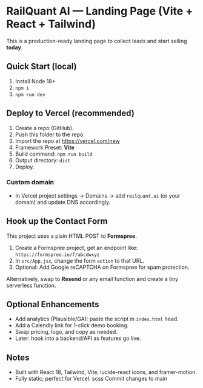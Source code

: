 # RailQuant AI — Landing Page (Vite + React + Tailwind)

This is a production-ready landing page to collect leads and start selling **today**.

## Quick Start (local)
1. Install Node 18+
2. `npm i`
3. `npm run dev` 

## Deploy to Vercel (recommended)
1. Create a repo (GitHub).
2. Push this folder to the repo.
3. Import the repo at https://vercel.com/new
4. Framework Preset: **Vite**
5. Build command: `npm run build`
6. Output directory: `dist`
7. Deploy.

### Custom domain
- In Vercel project settings → Domains → add `railquant.ai` (or your domain) and update DNS accordingly.

## Hook up the Contact Form
This project uses a plain HTML POST to **Formspree**.

1. Create a Formspree project, get an endpoint like: `https://formspree.io/f/abcdwxyz`
2. In `src/App.jsx`, change the form `action` to that URL.
3. Optional: Add Google reCAPTCHA on Formspree for spam protection.

Alternatively, swap to **Resend** or any email function and create a tiny serverless function.

## Optional Enhancements
- Add analytics (Plausible/GA): paste the script in `index.html` head.
- Add a Calendly link for 1-click demo booking.
- Swap pricing, logo, and copy as needed.
- Later: hook into a backend/API as features go live.

## Notes
- Built with React 18, Tailwind, Vite, lucide-react icons, and framer-motion.
- Fully static; perfect for Vercel.
scss
Commit changes to main
